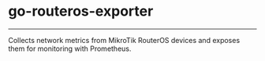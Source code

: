 # go-routeros-exporter
---

Collects network metrics from MikroTik RouterOS devices and exposes them for monitoring with Prometheus.